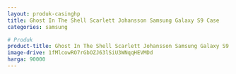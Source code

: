 ```yaml
---
layout: produk-casinghp
title: Ghost In The Shell Scarlett Johansson Samsung Galaxy S9 Case
categories: samsung

# Produk
product-title: Ghost In The Shell Scarlett Johansson Samsung Galaxy S9 Case
image-drive: 1fMlcowRO7rGbOZJ63lSiU3WNqqHEVMDd
harga: 90000
---
```

